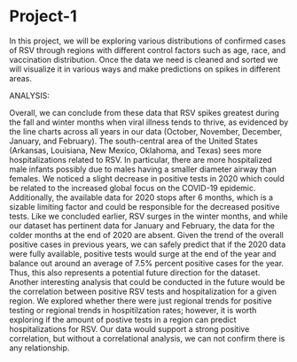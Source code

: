 # Project-1
In this project, we will be exploring various distributions of confirmed cases of RSV through regions with different control factors such as age, race, and vaccination distribution. Once the data we need is cleaned and sorted we will visualize it in various ways and make predictions on spikes in different areas. 

ANALYSIS:

Overall, we can conclude from these data that RSV spikes greatest during the fall and winter months when viral illness tends to thrive, as evidenced by the line charts across all years in our data (October, November, December, January, and February). The south-central area of the United States (Arkansas, Louisiana, New Mexico, Oklahoma, and Texas) sees more hospitalizations related to RSV. In particular, there are more hospitalized male infants possibly due to males having a smaller diameter airway than females. We noticed a slight decrease in positive tests in 2020 which could be related to the increased global focus on the COVID-19 epidemic. Additionally, the available data for 2020 stops after 6 months, which is a sizable limiting factor and could be responsible for the decreased positive tests. Like we concluded earlier, RSV surges in the winter months, and while our dataset has pertinent data for January and February, the data for the colder months at the end of 2020 are absent. Given the trend of the overall positive cases in previous years, we can safely predict that if the 2020 data were fully available, positive tests would surge at the end of the year and balance out around an average of 7.5% percent positive cases for the year. Thus, this also represents a potential future direction for the dataset. Another interesting analysis that could be conducted in the future would be the correlation between positive RSV tests and hospitalization for a given region. We explored whether there were just regional trends for positive testing or regional trends in hospitilzation rates; however, it is worth exploring if the amount of postive tests in a region can predict hospitalizations for RSV. Our data would support a strong positive correlation, but without a correlational analysis, we can not confirm there is any relationship. 
